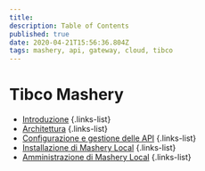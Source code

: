 ```yaml
---
title: 
description: Table of Contents
published: true
date: 2020-04-21T15:56:36.804Z
tags: mashery, api, gateway, cloud, tibco
---
```


# Tibco Mashery
- [Introduzione](/integration/tibcomashery/intro)
{.links-list}
- [Architettura](/integration/tibcomashery/architecture)
{.links-list}
- [Configurazione e gestione delle API](/integration/tibcomashery/apimanagement)
{.links-list}
- [Installazione di Mashery Local](/integration/tibcomashery/mlinstallation)
{.links-list}
- [Amministrazione di Mashery Local](/integration/tibcomashery/mladministration)
{.links-list}